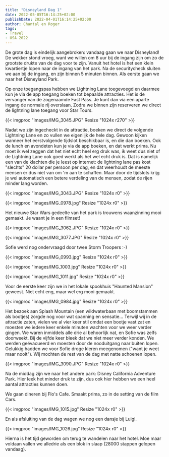 ```yaml
---
title: "Disneyland Dag 1"
date: 2022-05-05T16:14:25+02:00
publishDate: 2022-04-01T16:14:25+02:00
author: Chantal en Roger
tags:
- Travel
- USA 2022
---
```


De grote dag is eindelijk aangebroken: vandaag gaan we naar Disneyland! De wekker stond vroeg, want we willen om 8 uur bij de ingang zijn om zo de grootste drukte van de dag voor te zijn. Vanuit het hotel is het een klein kwartiertje lopen naar de ingang van het park. Na de securitycheck sluiten we aan bij de ingang, en zijn binnen 5 minuten binnen. Als eerste gaan we naar het Disneyland Park.

Op onze toegangspas hebben we Lightning Lane toegevoegd en daarmee kun je via de app toegang boeken tot bepaalde attracties. Het is de vervanger van de zogenaamde Fast Pass. Je kunt dan via een aparte ingang de normale rij overslaan. Zodra we binnen zijn reserveren we direct de lightning lane toegang voor Star Tours.

{{< imgproc "images/IMG_3045.JPG" Resize "1024x r270" >}}

Nadat we zijn ingecheckt in de attractie, boeken we direct de volgende Lightning Lane en zo vullen we eigenlijk de hele dag. Gewoon kijken wanneer het eerstvolgende tijdslot beschikbaar is, en die dan boeken. Ook de lunch en avondeten kun je via de app boeken, en dat werkt prima. Nu moet ik wel zeggen dat het niet echt heel erg druk was, ik weet dus niet of de Lightning Lane ook goed werkt als het wel echt druk is. Dat is namelijk een van de klachten die je leest op internet: de lightning lane pas kost "slechts" 20 dollar per persoon per dag, en dat weerhoudt de meeste mensen er dus niet van om 'm aan te schaffen. Maar door de tijdslots krijg je wel automatisch een betere verdeling van de mensen, zodat de rijen minder lang worden.

{{< imgproc "images/IMG_3043.JPG" Resize "1024x r0" >}}

{{< imgproc "images/IMG_0978.jpg" Resize "1024x r0" >}}

Het nieuwe Star Wars gedeelte van het park is trouwens waanzinning mooi gemaakt. Je waant je in een filmset!

{{< imgproc "images/IMG_3062.JPG" Resize "1024x r0" >}}

{{< imgproc "images/IMG_3077.JPG" Resize "1024x r0" >}}

Sofie werd nog ondervraagd door twee Storm Troopers :-)

{{< imgproc "images/IMG_0993.jpg" Resize "1024x r0" >}}

{{< imgproc "images/IMG_1003.jpg" Resize "1024x r0" >}}

{{< imgproc "images/IMG_1011.jpg" Resize "1024x r0" >}}

Voor de eerste keer zijn we in het lokale spookhuis "Haunted Mansion" geweest. Niet echt eng, maar wel erg mooi gemaakt.

{{< imgproc "images/IMG_0984.jpg" Resize "1024x r0" >}}

Het bezoek aan Splash Mountain (een wildwaterbaan met boomstammen als bootjes) zorgde nog voor wat spanning en sensatie... Terwijl wij in de attractie zaten, vielen we al vier keer stil omdat een bootje vast zat en moesten we iedere keer enkele minuten wachten voor we weer verder gingen. We waren inmiddels alle drie al behoorlijk nat, en Sofie was zelfs doorweekt. Bij de vijfde keer bleek dat we niet meer verder konden. We werden geëvacueerd en moesten door de nooduitgang naar buiten lopen. Gelukkig hadden we voor Sofie droge kleren meegenomen ("want je weet maar nooit"). Wij mochten de rest van de dag met natte schoenen lopen.

{{< imgproc "images/IMG_3090.JPG" Resize "1024x r0" >}}

Na de middag zijn we naar het andere park: Disney California Adventure Park. Hier leek het minder druk te zijn, dus ook hier hebben we een heel aantal attracties kunnen doen.

We gaan dineren bij Flo's Cafe. Smaakt prima, zo in de setting van de film Cars.

{{< imgproc "images/IMG_1015.jpg" Resize "1024x r0" >}}

En als afsluiting van de dag wagen we nog een dansje bij Luigi.

{{< imgproc "images/IMG_1026.jpg" Resize "1024x r0" >}}

Hierna is het tijd geworden om terug te wandelen naar het hotel. Moe maar voldaan vallen we alledrie als een blok in slaap (28000 stappen gelopen vandaag).
